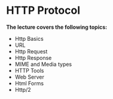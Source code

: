 # HTTP Protocol

**The lecture covers the following topics:**

- Http Basics
- URL
- Http Request
- Http Response
- MIME and Media types
- HTTP Tools
- Web Server
- Html Forms
- Http/2